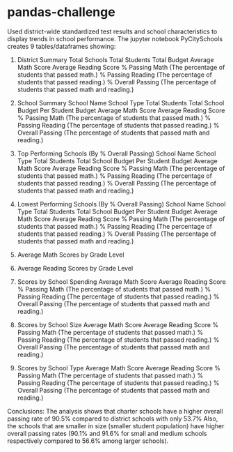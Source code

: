# pandas-challenge
Used district-wide standardized test results and school characteristics to display trends in school performance.
The jupyter notebook PyCitySchools creates 9 tables/dataframes showing:

1. District Summary
  Total Schools
  Total Students
  Total Budget
  Average Math Score
  Average Reading Score
  % Passing Math (The percentage of students that passed math.)
  % Passing Reading (The percentage of students that passed reading.)
  % Overall Passing (The percentage of students that passed math and reading.)

2. School Summary
  School Name
  School Type
  Total Students
  Total School Budget
  Per Student Budget
  Average Math Score
  Average Reading Score
  % Passing Math (The percentage of students that passed math.)
  % Passing Reading (The percentage of students that passed reading.)
  % Overall Passing (The percentage of students that passed math and reading.)




3. Top Performing Schools (By % Overall Passing)
  School Name
  School Type
  Total Students
  Total School Budget
  Per Student Budget
  Average Math Score
  Average Reading Score
  % Passing Math (The percentage of students that passed math.)
  % Passing Reading (The percentage of students that passed reading.)
  % Overall Passing (The percentage of students that passed math and reading.)



4. Lowest Performing Schools (By % Overall Passing)
  School Name
  School Type
  Total Students
  Total School Budget
  Per Student Budget
  Average Math Score
  Average Reading Score
  % Passing Math (The percentage of students that passed math.)
  % Passing Reading (The percentage of students that passed reading.)
  % Overall Passing (The percentage of students that passed math and reading.)

5. Average Math Scores by Grade Level

6. Average Reading Scores by Grade Level

7. Scores by School Spending
  Average Math Score
  Average Reading Score
  % Passing Math (The percentage of students that passed math.)
  % Passing Reading (The percentage of students that passed reading.)
  % Overall Passing (The percentage of students that passed math and reading.)

8. Scores by School Size
  Average Math Score
  Average Reading Score
  % Passing Math (The percentage of students that passed math.)
  % Passing Reading (The percentage of students that passed reading.)
  % Overall Passing (The percentage of students that passed math and reading.)


9. Scores by School Type
  Average Math Score
  Average Reading Score
  % Passing Math (The percentage of students that passed math.)
  % Passing Reading (The percentage of students that passed reading.)
  % Overall Passing (The percentage of students that passed math and reading.)
  
 Conclusions: The analysis shows that charter schools have a higher overall passing rate of 90.5% compared to district schools with only 53.7%
 Also, the schools that are smaller in size (smaller student population) have higher overall passing rates (90.1% and 91.6% for small and medium schools respectively compared to 56.6% among larger schools). 

